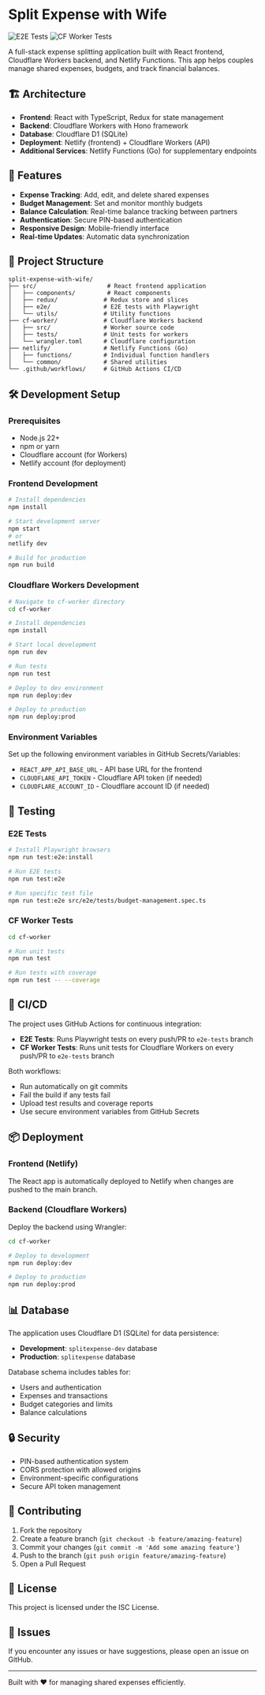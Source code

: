 # Split Expense with Wife

![E2E Tests](https://github.com/tanmaydatta/split-expense-with-wife/actions/workflows/e2e-tests.yml/badge.svg)
![CF Worker Tests](https://github.com/tanmaydatta/split-expense-with-wife/actions/workflows/cf-worker-tests.yml/badge.svg)

A full-stack expense splitting application built with React frontend, Cloudflare Workers backend, and Netlify Functions. This app helps couples manage shared expenses, budgets, and track financial balances.

## 🏗️ Architecture

- **Frontend**: React with TypeScript, Redux for state management
- **Backend**: Cloudflare Workers with Hono framework
- **Database**: Cloudflare D1 (SQLite)
- **Deployment**: Netlify (frontend) + Cloudflare Workers (API)
- **Additional Services**: Netlify Functions (Go) for supplementary endpoints

## 🚀 Features

- **Expense Tracking**: Add, edit, and delete shared expenses
- **Budget Management**: Set and monitor monthly budgets
- **Balance Calculation**: Real-time balance tracking between partners
- **Authentication**: Secure PIN-based authentication
- **Responsive Design**: Mobile-friendly interface
- **Real-time Updates**: Automatic data synchronization

## 📁 Project Structure

```
split-expense-with-wife/
├── src/                    # React frontend application
│   ├── components/         # React components
│   ├── redux/             # Redux store and slices
│   ├── e2e/               # E2E tests with Playwright
│   └── utils/             # Utility functions
├── cf-worker/             # Cloudflare Workers backend
│   ├── src/               # Worker source code
│   ├── tests/             # Unit tests for workers
│   └── wrangler.toml      # Cloudflare configuration
├── netlify/               # Netlify Functions (Go)
│   ├── functions/         # Individual function handlers
│   └── common/            # Shared utilities
└── .github/workflows/     # GitHub Actions CI/CD
```

## 🛠️ Development Setup

### Prerequisites

- Node.js 22+
- npm or yarn
- Cloudflare account (for Workers)
- Netlify account (for deployment)

### Frontend Development

```bash
# Install dependencies
npm install

# Start development server
npm start
# or
netlify dev

# Build for production
npm run build
```

### Cloudflare Workers Development

```bash
# Navigate to cf-worker directory
cd cf-worker

# Install dependencies
npm install

# Start local development
npm run dev

# Run tests
npm run test

# Deploy to dev environment
npm run deploy:dev

# Deploy to production
npm run deploy:prod
```

### Environment Variables

Set up the following environment variables in GitHub Secrets/Variables:

- `REACT_APP_API_BASE_URL` - API base URL for the frontend
- `CLOUDFLARE_API_TOKEN` - Cloudflare API token (if needed)
- `CLOUDFLARE_ACCOUNT_ID` - Cloudflare account ID (if needed)

## 🧪 Testing

### E2E Tests

```bash
# Install Playwright browsers
npm run test:e2e:install

# Run E2E tests
npm run test:e2e

# Run specific test file
npm run test:e2e src/e2e/tests/budget-management.spec.ts
```

### CF Worker Tests

```bash
cd cf-worker

# Run unit tests
npm run test

# Run tests with coverage
npm run test -- --coverage
```

## 🔄 CI/CD

The project uses GitHub Actions for continuous integration:

- **E2E Tests**: Runs Playwright tests on every push/PR to `e2e-tests` branch
- **CF Worker Tests**: Runs unit tests for Cloudflare Workers on every push/PR to `e2e-tests` branch

Both workflows:
- Run automatically on git commits
- Fail the build if any tests fail
- Upload test results and coverage reports
- Use secure environment variables from GitHub Secrets

## 📦 Deployment

### Frontend (Netlify)

The React app is automatically deployed to Netlify when changes are pushed to the main branch.

### Backend (Cloudflare Workers)

Deploy the backend using Wrangler:

```bash
cd cf-worker

# Deploy to development
npm run deploy:dev

# Deploy to production
npm run deploy:prod
```

## 📊 Database

The application uses Cloudflare D1 (SQLite) for data persistence:

- **Development**: `splitexpense-dev` database
- **Production**: `splitexpense` database

Database schema includes tables for:
- Users and authentication
- Expenses and transactions
- Budget categories and limits
- Balance calculations

## 🔒 Security

- PIN-based authentication system
- CORS protection with allowed origins
- Environment-specific configurations
- Secure API token management

## 🤝 Contributing

1. Fork the repository
2. Create a feature branch (`git checkout -b feature/amazing-feature`)
3. Commit your changes (`git commit -m 'Add some amazing feature'`)
4. Push to the branch (`git push origin feature/amazing-feature`)
5. Open a Pull Request

## 📝 License

This project is licensed under the ISC License.

## 🐛 Issues

If you encounter any issues or have suggestions, please open an issue on GitHub.

---

Built with ❤️ for managing shared expenses efficiently.
